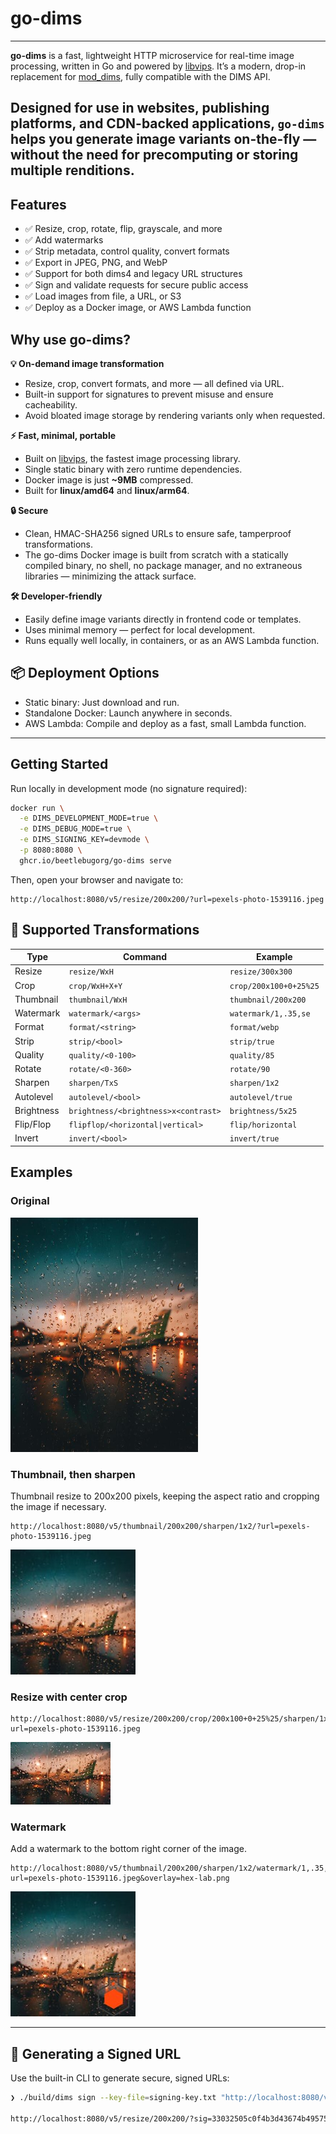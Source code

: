 # go-dims

---
**go-dims** is a fast, lightweight HTTP microservice for real-time image processing, written in Go
and powered by [libvips](https://libvips.github.io/libvips/). It’s a modern, drop-in replacement for
[mod_dims](https://github.com/beetlebugorg/mod_dims), fully compatible with the DIMS API.

Designed for use in websites, publishing platforms, and CDN-backed applications, `go-dims` helps you
generate image variants on-the-fly — without the need for precomputing or storing multiple
renditions.
---

## Features
- ✅ Resize, crop, rotate, flip, grayscale, and more
- ✅ Add watermarks
- ✅ Strip metadata, control quality, convert formats
- ✅ Export in JPEG, PNG, and WebP
- ✅ Support for both dims4 and legacy URL structures
- ✅ Sign and validate requests for secure public access
- ✅ Load images from file, a URL, or S3
- ✅ Deploy as a Docker image, or AWS Lambda function

## Why use go-dims?

**💡 On-demand image transformation**

- Resize, crop, convert formats, and more — all defined via URL.
- Built-in support for signatures to prevent misuse and ensure cacheability.
- Avoid bloated image storage by rendering variants only when requested.

**⚡ Fast, minimal, portable**

- Built on [libvips](https://libvips.github.io/libvips/), the fastest image processing library.
- Single static binary with zero runtime dependencies.
- Docker image is just **~9MB** compressed.
- Built for **linux/amd64** and **linux/arm64**.
 
**🔒 Secure**
- Clean, HMAC-SHA256 signed URLs to ensure safe, tamperproof transformations.
- The go-dims Docker image is built from scratch with a statically compiled binary, no shell, no package manager, and no extraneous libraries — minimizing the attack surface.

**🛠 Developer-friendly**
- Easily define image variants directly in frontend code or templates.
- Uses minimal memory — perfect for local development.
- Runs equally well locally, in containers, or as an AWS Lambda function.


## 📦 Deployment Options
- Static binary: Just download and run.
- Standalone Docker: Launch anywhere in seconds.
- AWS Lambda: Compile and deploy as a fast, small Lambda function.
 
---

## Getting Started

Run locally in development mode (no signature required):

```bash
docker run \
  -e DIMS_DEVELOPMENT_MODE=true \
  -e DIMS_DEBUG_MODE=true \
  -e DIMS_SIGNING_KEY=devmode \
  -p 8080:8080 \
  ghcr.io/beetlebugorg/go-dims serve
```

Then, open your browser and navigate to:

```
http://localhost:8080/v5/resize/200x200/?url=pexels-photo-1539116.jpeg
```

## 🧩 Supported Transformations

| Type          | Command                              | Example              |
|---------------|--------------------------------------|----------------------|
| Resize        | `resize/WxH`                         | `resize/300x300`     |
| Crop          | `crop/WxH+X+Y`                       | `crop/200x100+0+25%25` |
| Thumbnail     | `thumbnail/WxH`                      | `thumbnail/200x200`  |
| Watermark     | `watermark/<args>`                   | `watermark/1,.35,se` |
| Format        | `format/<string>`                    | `format/webp`        |
| Strip         | `strip/<bool>`                       | `strip/true`         |
| Quality       | `quality/<0-100>`                    | `quality/85`         |
| Rotate        | `rotate/<0-360>`                     | `rotate/90`          |
| Sharpen       | `sharpen/TxS`                        | `sharpen/1x2`        |
| Autolevel     | `autolevel/<bool>`                   | `autolevel/true`     |
| Brightness    | `brightness/<brightness>x<contrast>` | `brightness/5x25`    |
| Flip/Flop     | `flipflop/<horizontal\|vertical>`    | `flip/horizontal`    |
| Invert        | `invert/<bool>`                      | `invert/true`        |

## Examples

### **Original**

<img src="./resources/pexels-photo-1539116.jpeg" alt="Example" width="300">

### Thumbnail, then sharpen

Thumbnail resize to 200x200 pixels, keeping the aspect ratio and cropping the image if necessary.

```
http://localhost:8080/v5/thumbnail/200x200/sharpen/1x2/?url=pexels-photo-1539116.jpeg
```

![Thumbnail](./resources/readme/thumbnail.jpg)

### Resize with center crop

```
http://localhost:8080/v5/resize/200x200/crop/200x100+0+25%25/sharpen/1x2?url=pexels-photo-1539116.jpeg
```

![Resize with center crop](./resources/readme/resize-center-crop.jpg)

### **Watermark**

Add a watermark to the bottom right corner of the image.

```
http://localhost:8080/v5/thumbnail/200x200/sharpen/1x2/watermark/1,.35,se?url=pexels-photo-1539116.jpeg&overlay=hex-lab.png
```

![Watermark](./resources/readme/watermark.jpg)

---

## 🔑 Generating a Signed URL

Use the built-in CLI to generate secure, signed URLs:

```bash
❯ ./build/dims sign --key-file=signing-key.txt "http://localhost:8080/v5/resize/200x200/?url=pexels-photo-1539116.jpeg"

http://localhost:8080/v5/resize/200x200/?sig=33032505c0f4b3d43674b49575d9e379470ac6d7e7fa3e055b248802ee6867&url=pexels-photo-1539116.jpeg
